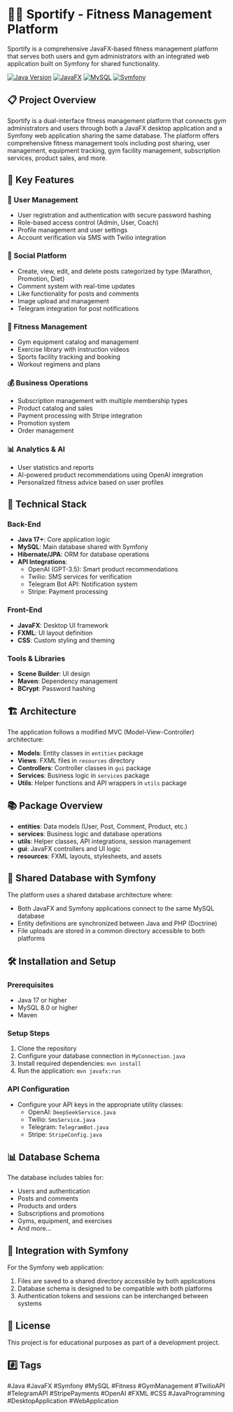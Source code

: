 # 🏋️‍♂️ Sportify - Fitness Management Platform

Sportify is a comprehensive JavaFX-based fitness management platform that serves both users and gym administrators with an integrated web application built on Symfony for shared functionality.

[![Java Version](https://img.shields.io/badge/Java-17%2B-orange)](https://www.oracle.com/java/technologies/javase/jdk17-archive-downloads.html)
[![JavaFX](https://img.shields.io/badge/JavaFX-17%2B-blue)](https://openjfx.io/)
[![MySQL](https://img.shields.io/badge/MySQL-8.0-blue)](https://www.mysql.com/)
[![Symfony](https://img.shields.io/badge/Symfony-6.0-black)](https://symfony.com/)

## 📋 Project Overview

Sportify is a dual-interface fitness management platform that connects gym administrators and users through both a JavaFX desktop application and a Symfony web application sharing the same database. The platform offers comprehensive fitness management tools including post sharing, user management, equipment tracking, gym facility management, subscription services, product sales, and more.

## 🚀 Key Features

### 👥 User Management
- User registration and authentication with secure password hashing
- Role-based access control (Admin, User, Coach)
- Profile management and user settings
- Account verification via SMS with Twilio integration

### 📱 Social Platform
- Create, view, edit, and delete posts categorized by type (Marathon, Promotion, Diet)
- Comment system with real-time updates
- Like functionality for posts and comments
- Image upload and management
- Telegram integration for post notifications

### 💪 Fitness Management
- Gym equipment catalog and management
- Exercise library with instruction videos
- Sports facility tracking and booking
- Workout regimens and plans

### 💰 Business Operations
- Subscription management with multiple membership types
- Product catalog and sales
- Payment processing with Stripe integration
- Promotion system
- Order management

### 📊 Analytics & AI
- User statistics and reports
- AI-powered product recommendations using OpenAI integration
- Personalized fitness advice based on user profiles

## 🔧 Technical Stack

### Back-End
- **Java 17+**: Core application logic
- **MySQL**: Main database shared with Symfony
- **Hibernate/JPA**: ORM for database operations
- **API Integrations**:
  - OpenAI (GPT-3.5): Smart product recommendations
  - Twilio: SMS services for verification
  - Telegram Bot API: Notification system
  - Stripe: Payment processing

### Front-End
- **JavaFX**: Desktop UI framework
- **FXML**: UI layout definition
- **CSS**: Custom styling and theming

### Tools & Libraries
- **Scene Builder**: UI design
- **Maven**: Dependency management
- **BCrypt**: Password hashing

## 🏗️ Architecture

The application follows a modified MVC (Model-View-Controller) architecture:
- **Models**: Entity classes in `entities` package
- **Views**: FXML files in `resources` directory
- **Controllers**: Controller classes in `gui` package
- **Services**: Business logic in `services` package
- **Utils**: Helper functions and API wrappers in `utils` package

## 📚 Package Overview

- **entities**: Data models (User, Post, Comment, Product, etc.)
- **services**: Business logic and database operations
- **utils**: Helper classes, API integrations, session management
- **gui**: JavaFX controllers and UI logic
- **resources**: FXML layouts, stylesheets, and assets

## 🔄 Shared Database with Symfony

The platform uses a shared database architecture where:
- Both JavaFX and Symfony applications connect to the same MySQL database
- Entity definitions are synchronized between Java and PHP (Doctrine)
- File uploads are stored in a common directory accessible to both platforms

## 🛠️ Installation and Setup

### Prerequisites
- Java 17 or higher
- MySQL 8.0 or higher
- Maven

### Setup Steps
1. Clone the repository
2. Configure your database connection in `MyConnection.java`
3. Install required dependencies: `mvn install`
4. Run the application: `mvn javafx:run`

### API Configuration
- Configure your API keys in the appropriate utility classes:
  - OpenAI: `DeepSeekService.java`
  - Twilio: `SmsService.java`
  - Telegram: `TelegramBot.java`
  - Stripe: `StripeConfig.java`

## 📊 Database Schema

The database includes tables for:
- Users and authentication
- Posts and comments
- Products and orders
- Subscriptions and promotions
- Gyms, equipment, and exercises
- And more...

## 🔗 Integration with Symfony

For the Symfony web application:
1. Files are saved to a shared directory accessible by both applications
2. Database schema is designed to be compatible with both platforms
3. Authentication tokens and sessions can be interchanged between systems

## 📝 License

This project is for educational purposes as part of a development project.

## #️⃣ Tags

#Java #JavaFX #Symfony #MySQL #Fitness #GymManagement #TwilioAPI #TelegramAPI #StripePayments #OpenAI #FXML #CSS #JavaProgramming #DesktopApplication #WebApplication 
